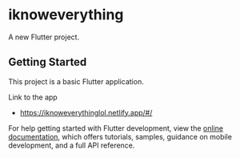 # iknoweverything

A new Flutter project.

## Getting Started

This project is a basic Flutter application.

Link to the app

- https://iknoweverythinglol.netlify.app/#/

For help getting started with Flutter development, view the
[online documentation](https://docs.flutter.dev/), which offers tutorials,
samples, guidance on mobile development, and a full API reference.
